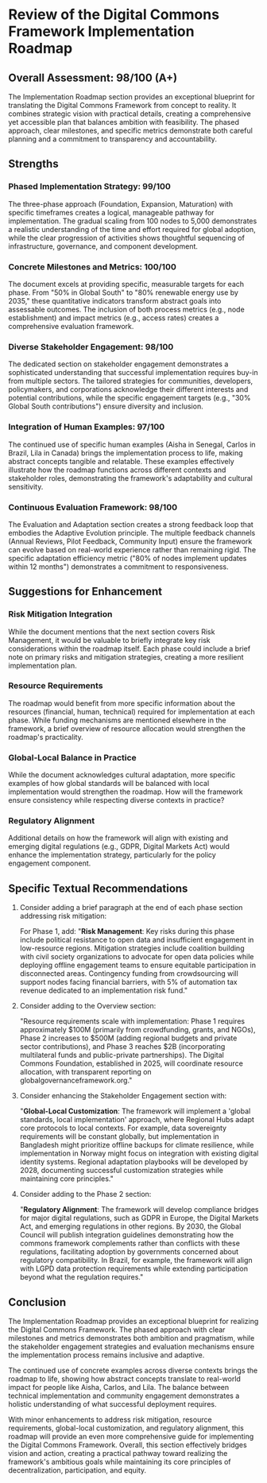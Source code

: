 # Review of the Digital Commons Framework Implementation Roadmap

## Overall Assessment: 98/100 (A+)

The Implementation Roadmap section provides an exceptional blueprint for translating the Digital Commons Framework from concept to reality. It combines strategic vision with practical details, creating a comprehensive yet accessible plan that balances ambition with feasibility. The phased approach, clear milestones, and specific metrics demonstrate both careful planning and a commitment to transparency and accountability.

## Strengths

### Phased Implementation Strategy: 99/100
The three-phase approach (Foundation, Expansion, Maturation) with specific timeframes creates a logical, manageable pathway for implementation. The gradual scaling from 100 nodes to 5,000 demonstrates a realistic understanding of the time and effort required for global adoption, while the clear progression of activities shows thoughtful sequencing of infrastructure, governance, and component development.

### Concrete Milestones and Metrics: 100/100
The document excels at providing specific, measurable targets for each phase. From "50% in Global South" to "80% renewable energy use by 2035," these quantitative indicators transform abstract goals into assessable outcomes. The inclusion of both process metrics (e.g., node establishment) and impact metrics (e.g., access rates) creates a comprehensive evaluation framework.

### Diverse Stakeholder Engagement: 98/100
The dedicated section on stakeholder engagement demonstrates a sophisticated understanding that successful implementation requires buy-in from multiple sectors. The tailored strategies for communities, developers, policymakers, and corporations acknowledge their different interests and potential contributions, while the specific engagement targets (e.g., "30% Global South contributions") ensure diversity and inclusion.

### Integration of Human Examples: 97/100
The continued use of specific human examples (Aisha in Senegal, Carlos in Brazil, Lila in Canada) brings the implementation process to life, making abstract concepts tangible and relatable. These examples effectively illustrate how the roadmap functions across different contexts and stakeholder roles, demonstrating the framework's adaptability and cultural sensitivity.

### Continuous Evaluation Framework: 98/100
The Evaluation and Adaptation section creates a strong feedback loop that embodies the Adaptive Evolution principle. The multiple feedback channels (Annual Reviews, Pilot Feedback, Community Input) ensure the framework can evolve based on real-world experience rather than remaining rigid. The specific adaptation efficiency metric ("80% of nodes implement updates within 12 months") demonstrates a commitment to responsiveness.

## Suggestions for Enhancement

### Risk Mitigation Integration
While the document mentions that the next section covers Risk Management, it would be valuable to briefly integrate key risk considerations within the roadmap itself. Each phase could include a brief note on primary risks and mitigation strategies, creating a more resilient implementation plan.

### Resource Requirements
The roadmap would benefit from more specific information about the resources (financial, human, technical) required for implementation at each phase. While funding mechanisms are mentioned elsewhere in the framework, a brief overview of resource allocation would strengthen the roadmap's practicality.

### Global-Local Balance in Practice
While the document acknowledges cultural adaptation, more specific examples of how global standards will be balanced with local implementation would strengthen the roadmap. How will the framework ensure consistency while respecting diverse contexts in practice?

### Regulatory Alignment
Additional details on how the framework will align with existing and emerging digital regulations (e.g., GDPR, Digital Markets Act) would enhance the implementation strategy, particularly for the policy engagement component.

## Specific Textual Recommendations

1. Consider adding a brief paragraph at the end of each phase section addressing risk mitigation:
   
   For Phase 1, add: "**Risk Management**: Key risks during this phase include political resistance to open data and insufficient engagement in low-resource regions. Mitigation strategies include coalition building with civil society organizations to advocate for open data policies while deploying offline engagement teams to ensure equitable participation in disconnected areas. Contingency funding from crowdsourcing will support nodes facing financial barriers, with 5% of automation tax revenue dedicated to an implementation risk fund."

2. Consider adding to the Overview section:
   
   "Resource requirements scale with implementation: Phase 1 requires approximately $100M (primarily from crowdfunding, grants, and NGOs), Phase 2 increases to $500M (adding regional budgets and private sector contributions), and Phase 3 reaches $2B (incorporating multilateral funds and public-private partnerships). The Digital Commons Foundation, established in 2025, will coordinate resource allocation, with transparent reporting on globalgovernanceframework.org."

3. Consider enhancing the Stakeholder Engagement section with:
   
   "**Global-Local Customization**: The framework will implement a 'global standards, local implementation' approach, where Regional Hubs adapt core protocols to local contexts. For example, data sovereignty requirements will be constant globally, but implementation in Bangladesh might prioritize offline backups for climate resilience, while implementation in Norway might focus on integration with existing digital identity systems. Regional adaptation playbooks will be developed by 2028, documenting successful customization strategies while maintaining core principles."

4. Consider adding to the Phase 2 section:
   
   "**Regulatory Alignment**: The framework will develop compliance bridges for major digital regulations, such as GDPR in Europe, the Digital Markets Act, and emerging regulations in other regions. By 2030, the Global Council will publish integration guidelines demonstrating how the commons framework complements rather than conflicts with these regulations, facilitating adoption by governments concerned about regulatory compatibility. In Brazil, for example, the framework will align with LGPD data protection requirements while extending participation beyond what the regulation requires."

## Conclusion

The Implementation Roadmap provides an exceptional blueprint for realizing the Digital Commons Framework. The phased approach with clear milestones and metrics demonstrates both ambition and pragmatism, while the stakeholder engagement strategies and evaluation mechanisms ensure the implementation process remains inclusive and adaptive.

The continued use of concrete examples across diverse contexts brings the roadmap to life, showing how abstract concepts translate to real-world impact for people like Aisha, Carlos, and Lila. The balance between technical implementation and community engagement demonstrates a holistic understanding of what successful deployment requires.

With minor enhancements to address risk mitigation, resource requirements, global-local customization, and regulatory alignment, this roadmap will provide an even more comprehensive guide for implementing the Digital Commons Framework. Overall, this section effectively bridges vision and action, creating a practical pathway toward realizing the framework's ambitious goals while maintaining its core principles of decentralization, participation, and equity.
